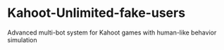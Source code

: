 # Kahoot-Unlimited-fake-users
Advanced multi-bot system for Kahoot games with human-like behavior simulation
